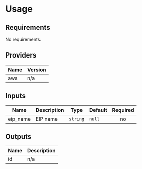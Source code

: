 # Usage
<!--- BEGIN_TF_DOCS --->

## Requirements

No requirements.

## Providers

| Name | Version |
|------|---------|
| aws | n/a |

## Inputs

| Name | Description | Type | Default | Required |
|------|-------------|------|---------|:--------:|
| eip\_name | EIP name | `string` | `null` | no |

## Outputs

| Name | Description |
|------|-------------|
| id | n/a |

<!--- END_TF_DOCS --->
